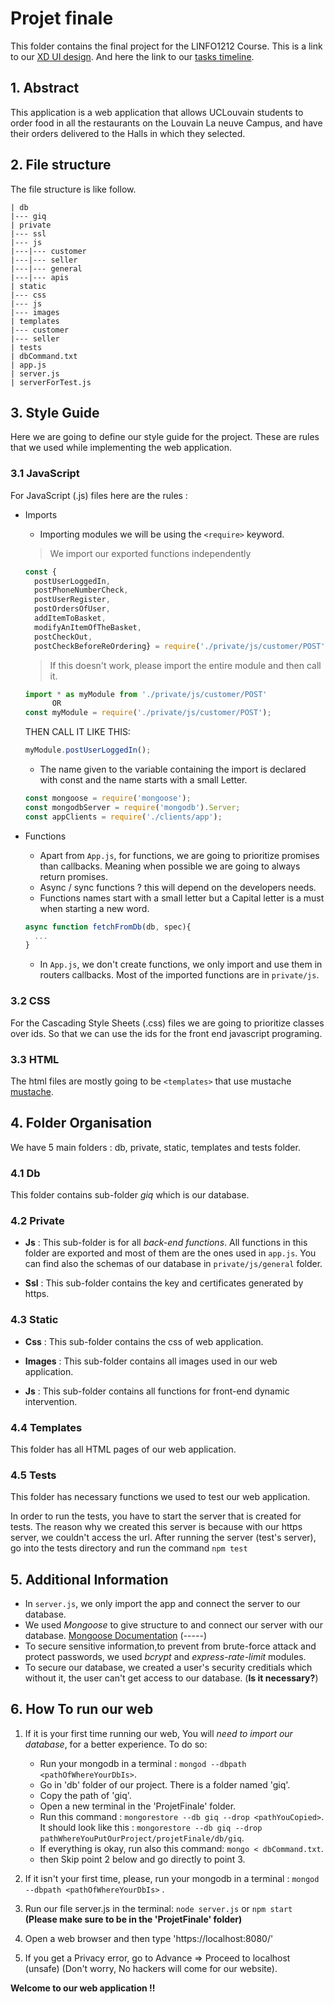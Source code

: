 # Projet finale
This folder contains the final project for the LINFO1212 Course. 
This is a link to our [XD UI design](https://xd.adobe.com/view/55df3040-04f0-4185-98be-db1e66c10891-008c/).
And here the link to our [tasks timeline](https://docs.google.com/document/d/1ffFzls8U0NDZME7glb_DqhvGBNL_LUBWAEz5BC5bzjw/edit).
## 1. Abstract
This application is a web application that allows UCLouvain students to order food in all the restaurants on the Louvain La neuve Campus, and have their orders delivered to the Halls in which they selected. 
## 2. File structure
The file structure is like follow.
```
| db
|--- giq
| private
|--- ssl
|--- js
|---|--- customer
|---|--- seller
|---|--- general
|---|--- apis
| static
|--- css
|--- js
|--- images
| templates
|--- customer
|--- seller
| tests
| dbCommand.txt
| app.js
| server.js
| serverForTest.js
```

## 3. Style Guide 
Here we are going to define our style guide for the project. These are rules that we used while implementing the web application.

### 3.1 JavaScript
For JavaScript (.js) files here are the rules : 

* Imports 
  * Importing modules we will be using the `<require>` keyword.
  > We import our exported functions independently
  ```js
  const {
    postUserLoggedIn,
    postPhoneNumberCheck,
    postUserRegister,
    postOrdersOfUser,
    addItemToBasket,
    modifyAnItemOfTheBasket,
    postCheckOut,
    postCheckBeforeReOrdering} = require('./private/js/customer/POST');
  
  ```
  > If this doesn't work, please import the entire module and then call it.
  ```js
  import * as myModule from './private/js/customer/POST'
  		OR
  const myModule = require('./private/js/customer/POST');
  ```
  
  THEN CALL IT LIKE THIS:
  
  ```js
  myModule.postUserLoggedIn();
  
  ```
  
  * The name given to the variable containing the import is declared with const and the name starts with a small Letter.
  ```js
  const mongoose = require('mongoose');
  const mongodbServer = require('mongodb').Server;
  const appClients = require('./clients/app');
  
  ```
* Functions 
  * Apart from `App.js`, for functions, we are going to prioritize promises than callbacks. Meaning when possible we are going to always return promises. 
  * Async / sync functions ? this will depend on the developers needs.
  * Functions names start with a small letter but a Capital letter is a must when starting a new word.
  ```js
  async function fetchFromDb(db, spec){
    ...
  }
  ```
  * In `App.js`, we don't create functions, we only import and use them in routers callbacks. Most of the imported functions are in `private/js`.

  
 ### 3.2 CSS 
 For the Cascading Style Sheets (.css) files we are going to prioritize classes over ids. So that we can use the ids for the front end javascript programing.
 
 ### 3.3 HTML
 The html files are mostly going to be `<templates>` that use mustache [mustache](https://github.com/janl/mustache.js).
 
 ## 4. Folder Organisation
 We have 5 main folders : db, private, static, templates and tests folder.
 
 ### 4.1 Db
 This folder contains sub-folder *giq* which is our database.
 
 ### 4.2 Private 
 
  * **Js** :
  This sub-folder is for all *back-end functions*. All functions in this folder are exported and most of them are the ones used in `app.js`. 
  You can find also the schemas of our database in `private/js/general` folder.
 
  * **Ssl** : 
  This sub-folder contains the key and certificates generated by https. 
 
 ### 4.3 Static
 
  * **Css** : 
  This sub-folder contains the css of web application.
 
  * **Images** : 
  This sub-folder contains all images used in our web application.
 
  * **Js** : 
  This sub-folder contains all functions for front-end dynamic intervention.
 
 ### 4.4 Templates
  This folder has all HTML pages of our web application.

 ### 4.5 Tests
  This folder has necessary functions we used to test our web application.
  
  In order to run the tests, you have to start the server that is created for tests. The reason why we created this server is because with our https server, we couldn't access the url. After running the server (test's server), go into the tests directory and run the command `npm test`
 
 ## 5. Additional Information
 * In `server.js`, we only import the app and connect the server to our database.
 * We used *Mongoose* to give structure to and connect our server with our database. [Mongoose Documentation](https://mongoosejs.com/docs/index.html) (-----)
 * To secure sensitive information,to prevent from brute-force attack and protect passwords, we used *bcrypt* and *express-rate-limit* modules.
 * To secure our database, we created a user's security creditials which without it, the user can't get access to our database. (**Is it necessary?**)
 
 ## 6. How To run our web
 
1. If it is your first time running our web, You will *need to import our database*, for a better experience. To do so:
	* Run your mongodb in a terminal : `mongod --dbpath <pathOfWhereYourDbIs>`.
	* Go in 'db' folder of our project. There is a folder named 'giq'.
	* Copy the path of 'giq'. 
	* Open a new terminal in the 'ProjetFinale' folder.
	* Run this command : `mongorestore --db giq --drop <pathYouCopied>`. 
		It should look like this : `mongorestore --db giq --drop pathWhereYouPutOurProject/projetFinale/db/giq`.
	* If everything is okay, run also this command: `mongo < dbCommand.txt`.
	* then Skip point 2 below and go directly to point 3.

2. If it isn't your first time, please, run your mongodb in a terminal : `mongod --dbpath <pathOfWhereYourDbIs>` .
3. Run our file server.js in the terminal: `node server.js` or `npm start` **(Please make sure to be in the 'ProjetFinale' folder)**
4. Open a web browser and then type 'https://localhost:8080/'
5. If you get a Privacy error, go to Advance => Proceed to localhost (unsafe) (Don't worry, No hackers will come for our website).


**Welcome to our web application !!**

